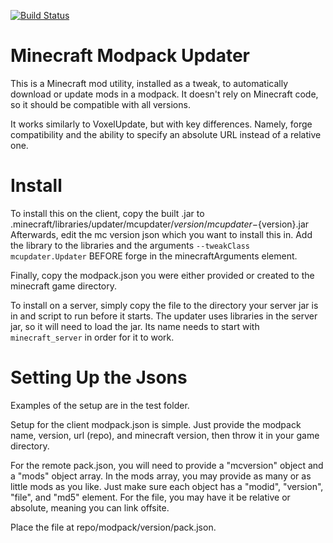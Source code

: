 [![Build Status](http://ci.jam-craft.net/job/MCUpdater/badge/icon)](http://ci.jam-craft.net/job/MCUpdater/)


Minecraft Modpack Updater
====

This is a Minecraft mod utility, installed as a tweak, to automatically download or update mods in a modpack. It doesn't rely on Minecraft code, so it should be compatible with all versions.

It works similarly to VoxelUpdate, but with key differences.  Namely, forge compatibility and the ability to specify an absolute URL instead of a relative one.

Install
===
To install this on the client, copy the built .jar to .minecraft/libraries/updater/mcupdater/${version}/mcupdater-${version}.jar
Afterwards, edit the mc version json which you want to install this in.  Add the library to the libraries and the arguments `--tweakClass mcupdater.Updater` BEFORE forge in the minecraftArguments element.

Finally, copy the modpack.json you were either provided or created to the minecraft game directory.

To install on a server, simply copy the file to the directory your server jar is in and script to run before it starts.  The updater uses libraries in the server jar, so it will need to load the jar. Its name needs to start with `minecraft_server` in order for it to work.

Setting Up the Jsons
===
Examples of the setup are in the test folder.

Setup for the client modpack.json is simple.  Just provide the modpack name, version, url (repo), and minecraft version, then throw it in your game directory.

For the remote pack.json, you will need to provide a "mcversion" object and a "mods" object array.  In the mods array, you may provide as many or as little mods as you like.  Just make sure each object has a "modid", "version", "file", and "md5" element.  For the file, you may have it be relative or absolute, meaning you can link offsite.

Place the file at repo/modpack/version/pack.json.
